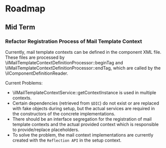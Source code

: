 # Roadmap

## Mid Term

### Refactor Registration Process of Mail Template Context 

Currently, mail template contexts can be defined in the component XML file.
These files are processed by \ilMailTemplateContextDefinitionProcessor::beginTag
and \ilMailTemplateContextDefinitionProcessor::endTag, which are called by the
\ilComponentDefinitionReader.

Current Problems:
* \ilMailTemplateContextService::getContextInstance is used in multiple contexts.
* Certain dependencies (retrieved from `$DIC`) do not exist or are replaced with fake objects during setup,
  but the actual services are required in the constructors of the concrete implementations.
* There should be an interface segregation for the registration of mail template contexts and the actual provided
  context which is responsible to provide/replace placeholders.
* To solve the problem, the mail context implementations are currently created with the `Reflection API` in the setup context.